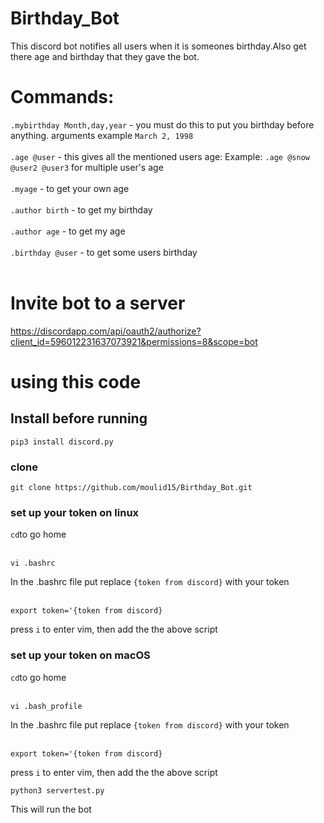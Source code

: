 # Birthday_Bot
This discord bot notifies all users when it is someones birthday.Also get there age and birthday that they gave the bot.

# Commands:
`.mybirthday Month,day,year` - you must do this to put you birthday before anything. arguments example `March 2, 1998`<br /> <br />
`.age @user` - this gives all the mentioned users age: Example: `.age @snow @user2 @user3` for multiple user's age <br /> <br />
`.myage` - to get your own age <br /> <br />
`.author birth` - to get my birthday <br /> <br />
`.author age` - to get my age <br /> <br />
`.birthday @user` - to get some users birthday <br /> <br />

# Invite bot to a server
https://discordapp.com/api/oauth2/authorize?client_id=596012231637073921&permissions=8&scope=bot

# using this code

## Install before running

```
pip3 install discord.py
```

### clone <br />
```
git clone https://github.com/moulid15/Birthday_Bot.git
``` 

### set up your token on linux  <br />
`` cd ``to go home <br /> <br />
```
vi .bashrc
```

In the .bashrc file put replace `{token from discord}` with your token <br /> <br />

```
export token='{token from discord}
```
press `i` to enter vim, then add the the above script

### set up your token on macOS  <br />
`` cd ``to go home <br /> <br />
```
vi .bash_profile
```

In the .bashrc file put replace `{token from discord}` with your token <br /> <br />

```
export token='{token from discord}
```
press `i` to enter vim, then add the the above script

```
python3 servertest.py
```
This will run the bot
